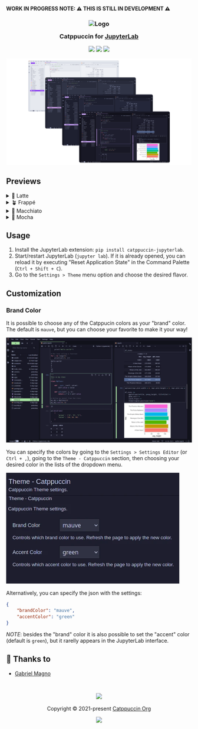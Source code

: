 **WORK IN PROGRESS NOTE: ⚠️ THIS IS STILL IN DEVELOPMENT ⚠️**

<h3 align="center">
	<img src="https://raw.githubusercontent.com/catppuccin/catppuccin/main/assets/logos/exports/1544x1544_circle.png" width="100" alt="Logo"/><br/>
	<img src="https://raw.githubusercontent.com/catppuccin/catppuccin/main/assets/misc/transparent.png" height="30" width="0px"/>
	Catppuccin for <a href="https://github.com/jupyterlab/jupyterlab">JupyterLab</a>
	<img src="https://raw.githubusercontent.com/catppuccin/catppuccin/main/assets/misc/transparent.png" height="30" width="0px"/>
</h3>

<p align="center">
	<a href="https://github.com/gabrielmagno/jupyterlab/stargazers"><img src="https://img.shields.io/github/stars/gabrielmagno/jupyterlab?colorA=363a4f&colorB=b7bdf8&style=for-the-badge"></a>
	<a href="https://github.com/gabrielmagno/jupyterlab/issues"><img src="https://img.shields.io/github/issues/gabrielmagno/jupyterlab?colorA=363a4f&colorB=f5a97f&style=for-the-badge"></a>
	<a href="https://github.com/gabrielmagno/jupyterlab/contributors"><img src="https://img.shields.io/github/contributors/gabrielmagno/jupyterlab?colorA=363a4f&colorB=a6da95&style=for-the-badge"></a>
</p>

<p align="center">
	<img src="./assets/preview.webp"/>
</p>

## Previews

<details>
<summary>🌻 Latte</summary>
<img src="./assets/latte.webp"/>
</details>
<details>
<summary>🪴 Frappé</summary>
<img src="./assets/frappe.webp"/>
</details>
<details>
<summary>🌺 Macchiato</summary>
<img src="./assets/macchiato.webp"/>
</details>
<details>
<summary>🌿 Mocha</summary>
<img src="./assets/mocha.webp"/>
</details>

## Usage

1. Install the JupyterLab extension: `pip install catppuccin-jupyterlab`.
2. Start/restart JupyterLab (`jupyter lab`). If it is already opened, you can reload it by executing "Reset Application State" in the Command Palette (`Ctrl + Shift + C`).
3. Go to the `Settings > Theme` menu option and choose the desired flavor.

## Customization

### Brand Color

It is possible to choose any of the Catppucin colors as your "brand" color. The default is `mauve`, but you can choose your favorite to make it your way!

<img src="./assets/mocha-brand.webp"/>

You can specify the colors by going to the `Settings > Settings Editor` (or `Ctrl + ,`), going to the `Theme - Catppuccin` section, then choosing your desired color in the lists of the dropdown menu.

<img src="./assets/settings.webp"/>

Alternatively, you can specify the json with the settings:
```json
{
    "brandColor": "mauve",
    "accentColor": "green"
}
```

*NOTE*: besides the "brand" color it is also possible to set the "accent" color (default is `green`), but it rarelly appears in the JupyterLab interface.

## 💝 Thanks to

- [Gabriel Magno](https://github.com/gabrielmagno)

&nbsp;

<p align="center">
	<img src="https://raw.githubusercontent.com/catppuccin/catppuccin/main/assets/footers/gray0_ctp_on_line.svg?sanitize=true" />
</p>

<p align="center">
	Copyright &copy; 2021-present <a href="https://github.com/catppuccin" target="_blank">Catppuccin Org</a>
</p>

<p align="center">
	<a href="https://github.com/catppuccin/catppuccin/blob/main/LICENSE"><img src="https://img.shields.io/static/v1.svg?style=for-the-badge&label=License&message=MIT&logoColor=d9e0ee&colorA=363a4f&colorB=b7bdf8"/></a>
</p>
